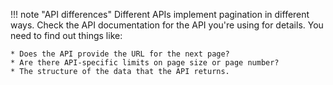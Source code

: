 !!! note "API differences"
	Different APIs implement pagination in different ways. Check the API documentation for the API you're using for details. You need to find out things like:

	* Does the API provide the URL for the next page?
	* Are there API-specific limits on page size or page number?
	* The structure of the data that the API returns.
